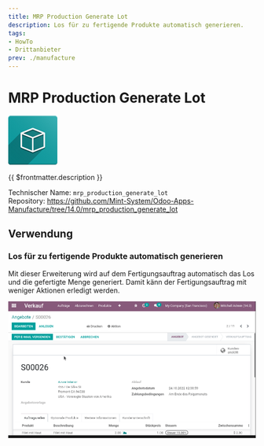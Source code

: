 ```yaml
---
title: MRP Production Generate Lot
description: Los für zu fertigende Produkte automatisch generieren.
tags:
- HowTo
- Drittanbieter
prev: ./manufacture
---
```

# MRP Production Generate Lot
![icon_oms_box](attachments/icon_oms_box.png)

{{ $frontmatter.description }}

Technischer Name: `mrp_production_generate_lot`\
Repository: <https://github.com/Mint-System/Odoo-Apps-Manufacture/tree/14.0/mrp_production_generate_lot>

## Verwendung

### Los für zu fertigende Produkte automatisch generieren

Mit dieser Erweiterung wird auf dem Fertigungsauftrag automatisch das Los und die gefertigte Menge generiert. Damit känn der Fertigungsauftrag mit weniger Aktionen erledigt werden.

![MRP Production Generate Lot](attachments/MRP%20Production%20Generate%20Lot.gif)